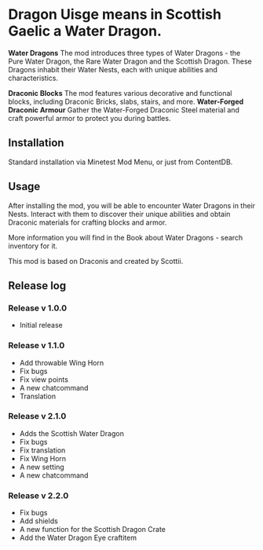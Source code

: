 # Dragon Uisge means in Scottish Gaelic a Water Dragon.

**Water Dragons**  The mod introduces three types of Water Dragons - the Pure Water Dragon, the Rare Water Dragon and the Scottish Dragon. These Dragons inhabit their Water Nests, each with unique abilities and characteristics.

**Draconic Blocks**  The mod features various decorative and functional blocks, including Draconic Bricks, slabs, stairs, and more.
**Water-Forged Draconic Armour**  Gather the Water-Forged Draconic Steel material and craft powerful armor to protect you during battles.

## Installation
Standard installation via Minetest Mod Menu, or just from ContentDB.

## Usage
After installing the mod, you will be able to encounter Water Dragons in their Nests. Interact with them to discover their unique abilities and obtain Draconic materials for crafting blocks and armor.

More information you will find in the Book about Water Dragons - search inventory for it.

This mod is based on Draconis and created by Scottii.


## Release log

### Release v 1.0.0
- Initial release

### Release v 1.1.0
- Add throwable Wing Horn
- Fix bugs
- Fix view points
- A new chatcommand
- Translation

### Release v 2.1.0
- Adds the Scottish Water Dragon
- Fix bugs
- Fix translation
- Fix Wing Horn
- A new setting
- A new chatcommand

### Release v 2.2.0
- Fix bugs
- Add shields
- A new function for the Scottish Dragon Crate
- Add the Water Dragon Eye craftitem